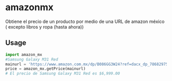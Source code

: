 # amazonmx
Obtiene el precio de un producto por medio de una URL de amazon méxico ( excepto libros y ropa (hasta ahora))

## Usage
```python
import amazon_mx
#Samsung Galaxy M31 Red 
mainurl = 'https://www.amazon.com.mx/dp/B086GG3W24?ref=dacx_dp_7868297510501_4011434530001&me=AVDBXBAVVSXLQ&aaxitk=AD5KB6crxpEuiZD2AU6WZw'
price = amazon_mx.getPrice(mainurl)
# El precio de Samsung Galaxy M31 Red es $6,999.00
```
